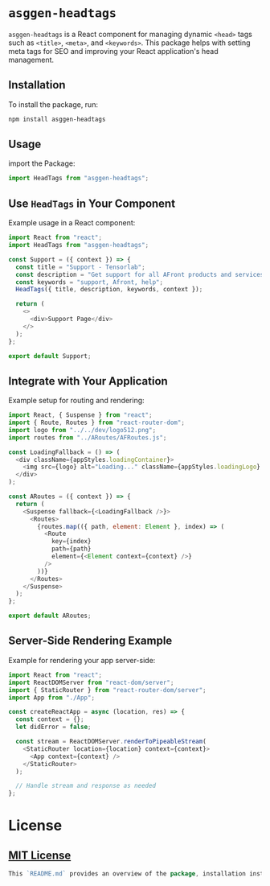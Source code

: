 # `asggen-headtags`

`asggen-headtags` is a React component for managing dynamic `<head>` tags such as `<title>`, `<meta>`, and `<keywords>`. This package helps with setting meta tags for SEO and improving your React application's head management.

## Installation

To install the package, run:

```bash
npm install asggen-headtags
```

## Usage

import the Package:

```js
import HeadTags from "asggen-headtags";
```

## Use `HeadTags` in Your Component
Example usage in a React component:
```js
import React from "react";
import HeadTags from "asggen-headtags";

const Support = ({ context }) => {
  const title = "Support - Tensorlab";
  const description = "Get support for all AFront products and services.";
  const keywords = "support, Afront, help";
  HeadTags({ title, description, keywords, context });

  return (
    <>
      <div>Support Page</div>
    </>
  );
};

export default Support;

```
## Integrate with Your Application
Example setup for routing and rendering:

```js
import React, { Suspense } from "react";
import { Route, Routes } from "react-router-dom";
import logo from "../../dev/logo512.png";
import routes from "../ARoutes/AFRoutes.js";

const LoadingFallback = () => (
  <div className={appStyles.loadingContainer}>
    <img src={logo} alt="Loading..." className={appStyles.loadingLogo} />
  </div>
);

const ARoutes = ({ context }) => {
  return (
    <Suspense fallback={<LoadingFallback />}>
      <Routes>
        {routes.map(({ path, element: Element }, index) => (
          <Route
            key={index}
            path={path}
            element={<Element context={context} />}
          />
        ))}
      </Routes>
    </Suspense>
  );
};

export default ARoutes;

```

## Server-Side Rendering Example
Example for rendering your app server-side:

```js
import React from "react";
import ReactDOMServer from "react-dom/server";
import { StaticRouter } from "react-router-dom/server";
import App from "./App";

const createReactApp = async (location, res) => {
  const context = {};
  let didError = false;

  const stream = ReactDOMServer.renderToPipeableStream(
    <StaticRouter location={location} context={context}>
      <App context={context} />
    </StaticRouter>
  );

  // Handle stream and response as needed
};
```

# License
## [MIT License](https://github.com/Asggen/headtags/blob/main/LICENSE)

```go
This `README.md` provides an overview of the package, installation instructions, usage examples, and an example for server-side rendering. Adjust the content based on your package's specific details and requirements.
```
